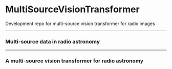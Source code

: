 # MultiSourceVisionTransformer
Development repo for multi-source vision transformer for radio images

---

### Multi-source data in radio astronomy


---

### A multi-source vision transformer for radio astronomy

